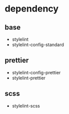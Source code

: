 # dependency

## base

- stylelint
- stylelint-config-standard


## prettier

- stylelint-config-prettier
- stylelint-prettier


## scss

- stylelint-scss